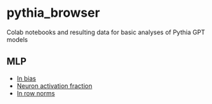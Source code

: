 # pythia_browser
Colab notebooks and resulting data for basic analyses of Pythia GPT models

## MLP
* [In bias](https://antipiano.com/pythia_browser/section/in_bias/)
* [Neuron activation fraction](https://antipiano.com/pythia_browser/section/act_frac/)
* [In row norms](https://antipiano.com/pythia_browser/section/in_row_norm/)